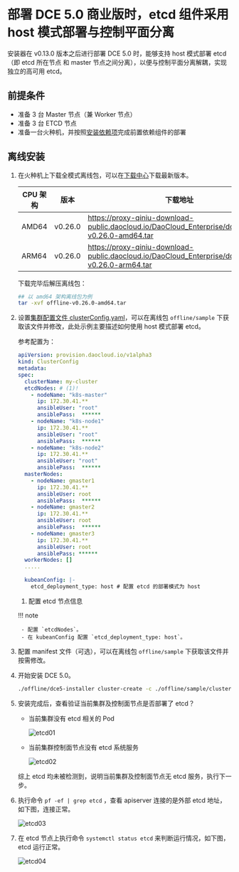 # 部署 DCE 5.0 商业版时，etcd 组件采用 host 模式部署与控制平面分离

安装器在 v0.13.0 版本之后进行部署 DCE 5.0 时，能够支持 host 模式部署 etcd（即 etcd 所在节点 和 master 节点之间分离），以便与控制平面分离解耦，实现独立的高可用 etcd。

## 前提条件

- 准备 3 台 Master 节点（兼 Worker 节点）
- 准备 3 台 ETCD 节点
- 准备一台火种机，并按照[安装依赖项](../install-tools.md)完成前置依赖组件的部署

## 离线安装

1. 在火种机上下载全模式离线包，可以在[下载中心](../../download/index.md)下载最新版本。

    | CPU 架构 | 版本   | 下载地址 |
    | -------- | ----- | ------- |
    | AMD64    | v0.26.0 | <https://proxy-qiniu-download-public.daocloud.io/DaoCloud_Enterprise/dce5/offline-v0.26.0-amd64.tar> |
    | ARM64     | v0.26.0 | <https://proxy-qiniu-download-public.daocloud.io/DaoCloud_Enterprise/dce5/offline-v0.26.0-arm64.tar> |

    下载完毕后解压离线包：

    ```bash
    ## 以 amd64 架构离线包为例
    tar -xvf offline-v0.26.0-amd64.tar
    ```

2. 设置[集群配置文件 clusterConfig.yaml](../commercial/cluster-config.md)，可以在离线包 `offline/sample` 下获取该文件并修改，此处示例主要描述如何使用 host 模式部署 etcd。

    参考配置为：

    ```yaml
    apiVersion: provision.daocloud.io/v1alpha3
    kind: ClusterConfig
    metadata:
    spec:
      clusterName: my-cluster
      etcdNodes: # (1)!
        - nodeName: "k8s-master"
          ip: 172.30.41.**
          ansibleUser: "root"
          ansiblePass:  ******
        - nodeName: "k8s-node1"
          ip: 172.30.41.**  
          ansibleUser: "root"
          ansiblePass:  ******
        - nodeName: "k8s-node2"
          ip: 172.30.41.**  
          ansibleUser: "root"
          ansiblePass:  ******
      masterNodes:
        - nodeName: gmaster1
          ip: 172.30.41.**  
          ansibleUser: root
          ansiblePass:  ******
        - nodeName: gmaster2
          ip: 172.30.41.**  
          ansibleUser: root
          ansiblePass:  ******
        - nodeName: gmaster3
          ip: 172.30.41.**  
          ansibleUser: root
          ansiblePass: ******
      workerNodes: []
      .....
      
      kubeanConfig: |-
        etcd_deployment_type: host # 配置 etcd 的部署模式为 host
    ```

    1. 配置 etcd 节点信息

    !!! note

        - 配置 `etcdNodes`。
        - 在 kubeanConfig 配置 `etcd_deployment_type: host`。

3. 配置 manifest 文件（可选），可以在离线包 `offline/sample` 下获取该文件并按需修改。

4. 开始安装 DCE 5.0。

    ```bash
    ./offline/dce5-installer cluster-create -c ./offline/sample/clusterConfig.yaml -m ./offline/sample/manifest.yaml 
    ```

5. 安装完成后，查看验证当前集群及控制面节点是否部署了 etcd？

    - 当前集群没有 etcd 相关的 Pod

        ![etcd01](https://docs.daocloud.io/daocloud-docs-images/docs/zh/docs/install/images/etcd01.png)

    - 当前集群控制面节点没有 etcd 系统服务

        ![etcd02](https://docs.daocloud.io/daocloud-docs-images/docs/zh/docs/install/images/etcd02.png)

    综上 etcd 均未被检测到，说明当前集群及控制面节点无 etcd 服务，执行下一步。

6. 执行命令 `pf -ef | grep etcd` ，查看 apiserver 连接的是外部 etcd 地址，如下图，连接正常。

    ![etcd03](https://docs.daocloud.io/daocloud-docs-images/docs/zh/docs/install/images/etcd03.png)

7. 在 etcd 节点上执行命令 `systemctl status etcd` 来判断运行情况，如下图，etcd 运行正常。

    ![etcd04](https://docs.daocloud.io/daocloud-docs-images/docs/zh/docs/install/images/etcd04.png)
